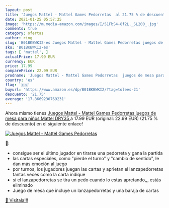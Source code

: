 ```yaml
---
layout: post
title: 'Juegos Mattel - Mattel Games Pedorretas  al 21.75 % de descuento'
date: 2021-01-25 05:57:25
image: 'https://m.media-amazon.com/images/I/51FbS4-8f2L._SL200_.jpg'
comments: true
category: ofertas
author: ring
slug: 'B01BKBWKI2-es Juegos Mattel - Mattel Games Pedorretas juegos de mesa...'
sku: 'B01BKBWKI2-es'
tags: [ 'mattel', ]
actualPrice: 17.99 EUR
currency: EUR
price: 17.99
comparePrice: 22.99 EUR
prodname: 'Juegos Mattel - Mattel Games Pedorretas  juegos de mesa para niños  Mattel DRY35 '
country: 'es'
flag: '🇪🇸'
buyurl: 'https://www.amazon.es/dp/B01BKBWKI2/?tag=tolees-21'
descuento: '21.75'
average: '17.8669230769231'
---
```


Ahora mismo tienes [Juegos Mattel - Mattel Games Pedorretas  juegos de mesa para niños  Mattel DRY35 ](https://www.amazon.es/dp/B01BKBWKI2/?tag=tolees-21) a 17.99 EUR (original: 22.99 EUR) (21.75 %  de descuento) en el siguiente enlace!

[![Juegos Mattel - Mattel Games Pedorretas ](https://m.media-amazon.com/images/I/51FbS4-8f2L._SL200_.jpg)](https://www.amazon.es/dp/B01BKBWKI2/?tag=tolees-21)

🔎:

- consigue ser el último jugador en tirarse una pedorreta y gana la partida
- las cartas especiales, como "pierde el turno" y "cambio de sentido", le dan más emoción al juego
- por turnos, los jugadores juegan las cartas y aprietan el lanzapedorretas tantas veces como la carta indique
- si el lanzapedorretas se tira un pedo cuando lo estás apretando,,, estás eliminado
- Juego de mesa que incluye un lanzapedorretas y una baraja de cartas

[🛒 Visítala!!!](https://www.amazon.es/dp/B01BKBWKI2/?tag=tolees-21)
